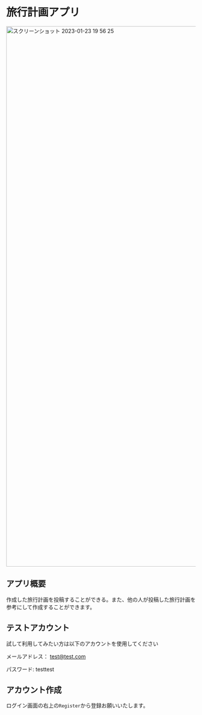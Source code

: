 # 旅行計画アプリ
<img width="1434" alt="スクリーンショット 2023-01-23 19 56 25" src="https://user-images.githubusercontent.com/110759912/214022917-c61675a0-8915-4522-9036-c6971c01f65c.png">

## アプリ概要
作成した旅行計画を投稿することができる。また、他の人が投稿した旅行計画を参考にして作成することができます。

## テストアカウント　
試して利用してみたい方は以下のアカウントを使用してください

メールアドレス： test@test.com

パスワード: testtest

## アカウント作成
ログイン画面の右上の```Register```から登録お願いいたします。

